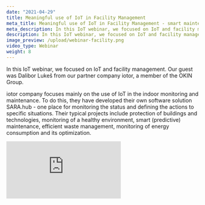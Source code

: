 ```yaml
---
date: "2021-04-29"
title: Meaningful use of IoT in Facility Management
meta_title: Meaningful use of IoT in Facility Management - smart maintenance, IAQ, energy optimization and more | HARDWARIO Academy
meta_description: In this IoT webinar, we focused on IoT and facility management
description: In this IoT webinar, we focused on IoT and facility management
image_preview: /upload/webinar-facility.png
video_type: Webinar
weight: 8
---
```


In this IoT webinar, we focused on IoT and facility management. Our guest was Dalibor Lukeš from our partner company iotor, a member of the OKIN Group.

iotor company focuses mainly on the use of IoT in the indoor monitoring and maintenance. To do this, they have developed their own software solution SARA.hub - one place for monitoring the status and defining the actions to specific situations. Their typical projects include protection of buildings and technologies, monitoring of a healthy environment, smart (predictive) maintenance, efficient waste management, monitoring of energy consumption and its optimization.

<div class = "video-container">
<iframe src="https://www.youtube-nocookie.com/embed/DP12RN9js88?modestbranding=1&amp;showinfo=0&amp;rel=0&amp;html5=1&amp;widgetid=2" frameborder="0" allow="accelerometer; autoplay; encrypted-media; gyroscope; picture-in-picture" allowfullscreen></iframe>
</div>
